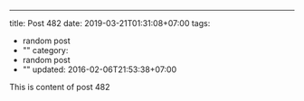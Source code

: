 ---
title: Post 482
date: 2019-03-21T01:31:08+07:00
tags:
  - random post
  - ""
category:
  - random post
  - ""
updated: 2016-02-06T21:53:38+07:00

This is content of post 482